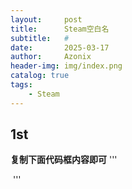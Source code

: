 ```yaml
---
layout:     post
title:      Steam空白名
subtitle:   #
date:       2025-03-17
author:     Azonix
header-img: img/index.png
catalog: true
tags:
    - Steam
---
```


## 1st ##
**复制下面代码框内容即可**
'''
<!--Blankname-->
󠀡
'''
